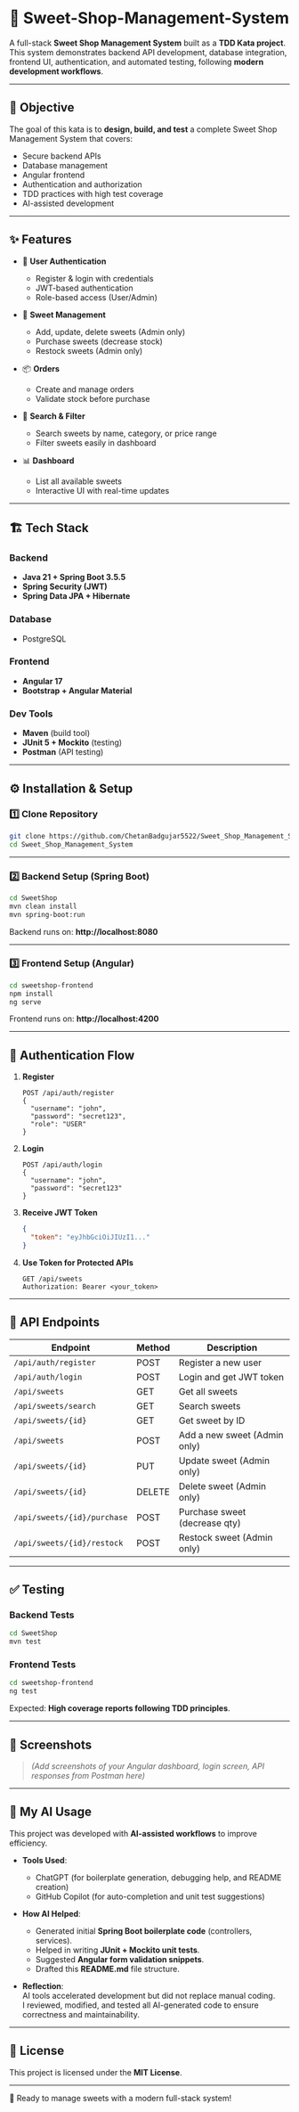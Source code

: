 
# 🍬 Sweet-Shop-Management-System  

A full-stack **Sweet Shop Management System** built as a **TDD Kata project**.  
This system demonstrates backend API development, database integration, frontend UI, authentication, and automated testing, following **modern development workflows**.  

---

## 🎯 Objective  

The goal of this kata is to **design, build, and test** a complete Sweet Shop Management System that covers:  
- Secure backend APIs  
- Database management  
- Angular frontend  
- Authentication and authorization  
- TDD practices with high test coverage  
- AI-assisted development  

---

## ✨ Features  

- 👤 **User Authentication**  
  - Register & login with credentials  
  - JWT-based authentication  
  - Role-based access (User/Admin)  

- 🍭 **Sweet Management**  
  - Add, update, delete sweets (Admin only)  
  - Purchase sweets (decrease stock)  
  - Restock sweets (Admin only)  

- 📦 **Orders**  
  - Create and manage orders  
  - Validate stock before purchase  

- 🔎 **Search & Filter**  
  - Search sweets by name, category, or price range  
  - Filter sweets easily in dashboard  

- 📊 **Dashboard**  
  - List all available sweets  
  - Interactive UI with real-time updates  

---

## 🏗️ Tech Stack  

### Backend  
- **Java 21 + Spring Boot 3.5.5**  
- **Spring Security (JWT)**  
- **Spring Data JPA + Hibernate**  

### Database  
- PostgreSQL  

### Frontend  
- **Angular 17**  
- **Bootstrap + Angular Material**  

### Dev Tools  
- **Maven** (build tool)  
- **JUnit 5 + Mockito** (testing)  
- **Postman** (API testing)  

---

## ⚙️ Installation & Setup  

### 1️⃣ Clone Repository  
```bash
git clone https://github.com/ChetanBadgujar5522/Sweet_Shop_Management_System.git
cd Sweet_Shop_Management_System
```

---

### 2️⃣ Backend Setup (Spring Boot)  
```bash
cd SweetShop
mvn clean install
mvn spring-boot:run
```

Backend runs on: **http://localhost:8080**

---

### 3️⃣ Frontend Setup (Angular)  
```bash
cd sweetshop-frontend
npm install
ng serve
```

Frontend runs on: **http://localhost:4200**

---

## 🔑 Authentication Flow  

1. **Register**  
   ```http
   POST /api/auth/register
   {
     "username": "john",
     "password": "secret123",
     "role": "USER"
   }
   ```

2. **Login**  
   ```http
   POST /api/auth/login
   {
     "username": "john",
     "password": "secret123"
   }
   ```

3. **Receive JWT Token**  
   ```json
   {
     "token": "eyJhbGciOiJIUzI1..."
   }
   ```

4. **Use Token for Protected APIs**  
   ```http
   GET /api/sweets
   Authorization: Bearer <your_token>
   ```

---

## 📡 API Endpoints  

| Endpoint                   | Method | Description                     |
|----------------------------|--------|---------------------------------|
| `/api/auth/register`       | POST   | Register a new user             |
| `/api/auth/login`          | POST   | Login and get JWT token         |
| `/api/sweets`              | GET    | Get all sweets                  |
| `/api/sweets/search`       | GET    | Search sweets                   |
| `/api/sweets/{id}`         | GET    | Get sweet by ID                 |
| `/api/sweets`              | POST   | Add a new sweet (Admin only)    |
| `/api/sweets/{id}`         | PUT    | Update sweet (Admin only)       |
| `/api/sweets/{id}`         | DELETE | Delete sweet (Admin only)       |
| `/api/sweets/{id}/purchase`| POST   | Purchase sweet (decrease qty)   |
| `/api/sweets/{id}/restock` | POST   | Restock sweet (Admin only)      |

---

## ✅ Testing  

### Backend Tests  
```bash
cd SweetShop
mvn test
```

### Frontend Tests  
```bash
cd sweetshop-frontend
ng test
```

Expected: **High coverage reports following TDD principles**.  

---

## 📸 Screenshots  

> *(Add screenshots of your Angular dashboard, login screen, API responses from Postman here)*  

---

## 🤖 My AI Usage  

This project was developed with **AI-assisted workflows** to improve efficiency.  

- **Tools Used**:  
  - ChatGPT (for boilerplate generation, debugging help, and README creation)  
  - GitHub Copilot (for auto-completion and unit test suggestions)  

- **How AI Helped**:  
  - Generated initial **Spring Boot boilerplate code** (controllers, services).  
  - Helped in writing **JUnit + Mockito unit tests**.  
  - Suggested **Angular form validation snippets**.  
  - Drafted this **README.md** file structure.  

- **Reflection**:  
  AI tools accelerated development but did not replace manual coding.  
  I reviewed, modified, and tested all AI-generated code to ensure correctness and maintainability.  

---

## 📜 License  

This project is licensed under the **MIT License**.  

---

🚀 Ready to manage sweets with a modern full-stack system!  
